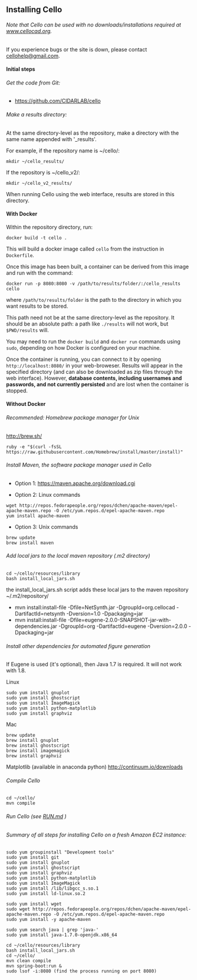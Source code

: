 ## Installing Cello

###### Note that Cello can be used with no downloads/installations required at www.cellocad.org.

If you experience bugs or the site is down, please contact cellohelp@gmail.com.

#### Initial steps

###### Get the code from Git:
 * https://github.com/CIDARLAB/cello

###### Make a results directory:
At the same directory-level as the repository, make a directory with the same name appended with '_results'.

For example, if the repository name is ~/cello/:
```
mkdir ~/cello_results/
```

If the repository is ~/cello_v2/:
```
mkdir ~/cello_v2_results/
```

When running Cello using the web interface, results are stored in this directory.

#### With Docker

Within the repository directory, run:

    docker build -t cello .

This will build a docker image called ``cello`` from the instruction in ``Dockerfile``.

Once this image has been built, a container can be derived from this image and run with the command:

    docker run -p 8080:8080 -v /path/to/results/folder/:/cello_results cello

where ``/path/to/results/folder`` is the path to the directory in which you want results to be stored.

This path need not be at the same directory-level as the repository. 
It should be an absolute path: a path like ``./results`` will not work, but ``$PWD/results`` will.

You may need to run the ``docker build`` and ``docker run`` commands using ``sudo``, depending on how Docker is configured on your machine.

Once the container is running, you can connect to it by opening ``http://localhost:8080/`` in your web-broweser. Results will appear in the specified directory (and can also be downloaded as zip files through the web interface). However, **database contents, including usernames and passwords, and not currently persisted** and are lost when the container is stopped.

#### Without Docker

###### Recommended: Homebrew package manager for Unix
http://brew.sh/
```
ruby -e "$(curl -fsSL https://raw.githubusercontent.com/Homebrew/install/master/install)"
```


###### Install Maven, the software package manager used in Cello
 * Option 1: https://maven.apache.org/download.cgi

 * Option 2: Linux commands
```
wget http://repos.fedorapeople.org/repos/dchen/apache-maven/epel-apache-maven.repo -O /etc/yum.repos.d/epel-apache-maven.repo
yum install apache-maven
```

 * Option 3: Unix commands
```
brew update
brew install maven
```


###### Add local jars to the local maven repository (.m2 directory)
```
cd ~/cello/resources/library
bash install_local_jars.sh
```
the install_local_jars.sh script adds these local jars to the maven repository ~/.m2/repository/
 * mvn install:install-file -Dfile=NetSynth.jar -DgroupId=org.cellocad -DartifactId=netsynth -Dversion=1.0 -Dpackaging=jar
 * mvn install:install-file -Dfile=eugene-2.0.0-SNAPSHOT-jar-with-dependencies.jar -DgroupId=org -DartifactId=eugene -Dversion=2.0.0 -Dpackaging=jar


###### Install other dependencies for automated figure generation

If Eugene is used (it's optional), then Java 1.7 is required.  It will not work with 1.8.


Linux
```
sudo yum install gnuplot
sudo yum install ghostscript
sudo yum install ImageMagick
sudo yum install python-matplotlib
sudo yum install graphviz
```

Mac
```
brew update
brew install gnuplot
brew install ghostscript
brew install imagemagick
brew install graphviz
```
Matplotlib (available in anaconda python) http://continuum.io/downloads


###### Compile Cello

```
cd ~/cello/
mvn compile
```

###### Run Cello (see [RUN.md](RUN.md) )



###### Summary of all steps for installing Cello on a fresh Amazon EC2 instance:

```
sudo yum groupinstall "Development tools"
sudo yum install git
sudo yum install gnuplot
sudo yum install ghostscript
sudo yum install graphviz
sudo yum install python-matplotlib
sudo yum install ImageMagick
sudo yum install /lib/libgcc_s.so.1
sudo yum install ld-linux.so.2

sudo yum install wget
sudo wget http://repos.fedorapeople.org/repos/dchen/apache-maven/epel-apache-maven.repo -O /etc/yum.repos.d/epel-apache-maven.repo
sudo yum install -y apache-maven

sudo yum search java | grep 'java-'
sudo yum install java-1.7.0-openjdk.x86_64

cd ~/cello/resources/library
bash install_local_jars.sh
cd ~/cello/
mvn clean compile
mvn spring-boot:run &
sudo lsof -i:8080 (find the process running on port 8080)
```

